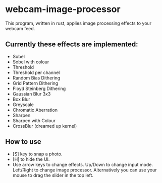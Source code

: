 # webcam-image-processor
This program, written in rust, applies image processing effects to your webcam feed.

## Currently these effects are implemented:
- Sobel
- Sobel with colour
- Threshold
- Threshold per channel
- Random Bias Dithering
- Grid Pattern Dithering
- Floyd Steinberg Dithering
- Gaussian Blur 3x3
- Box Blur
- Greyscale
- Chromatic Aberration
- Sharpen
- Sharpen with Colour
- CrossBlur (dreamed up kernel)

## How to use
- [S] key to snap a photo. 
- [H] to hide the UI.
- Use arrow keys to change effects. Up/Down to change input mode. Left/Right to change image processor. Alternatively you can use your mouse to drag the slider in the top left.

